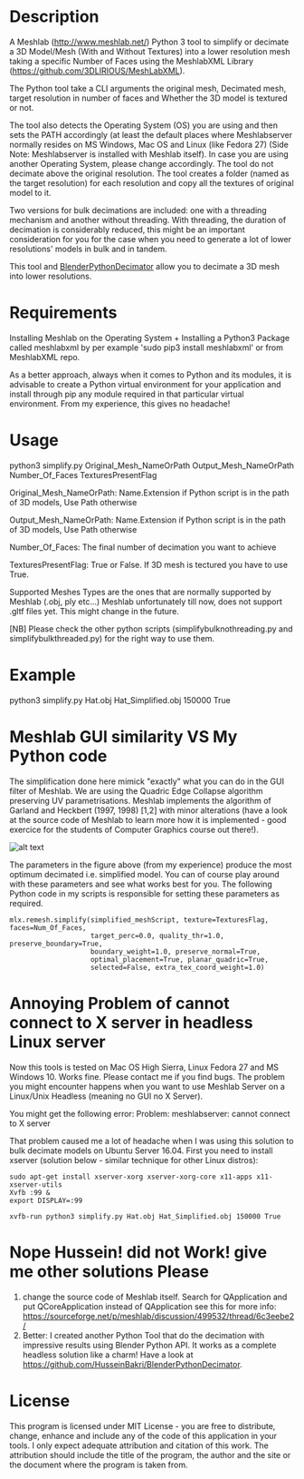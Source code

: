 # Description
A Meshlab (http://www.meshlab.net/) Python 3 tool to simplify or decimate a 3D Model/Mesh  (With and Without Textures) into a lower resolution mesh taking a specific Number of Faces using the MeshlabXML Library (https://github.com/3DLIRIOUS/MeshLabXML).

The Python tool take a CLI arguments the original mesh, Decimated mesh, target resolution in number of faces and Whether the 3D model is textured or not.

The tool also detects the Operating System (OS) you are using and then sets the PATH accordingly  (at least the default places where Meshlabserver normally resides on MS Windows, Mac OS and Linux (like Fedora 27) (Side Note: Meshlabserver is installed with Meshlab itself). In case you are using another Operating System, please change accordingly. The tool do not decimate above the original resolution. The tool creates a folder (named as the target resolution) for each resolution and copy all the textures of original model to it.

Two versions for bulk decimations are included: one with a threading mechanism and another without threading. With threading, the duration of decimation is considerably reduced, this might be an important consideration for you for the case when you need to generate a lot of lower resolutions' models in bulk and in tandem.

This tool and [BlenderPythonDecimator](https://github.com/HusseinBakri/BlenderPythonDecimator) allow you to decimate a 3D mesh into lower resolutions.

# Requirements
Installing Meshlab on the Operating System + Installing a Python3 Package called meshlabxml by per example 'sudo pip3 install meshlabxml' or from MeshlabXML repo.

As a better approach, always when it comes to Python and its modules, it is advisable to create a Python virtual environment for your application and install through pip any module required in that particular virtual environment. From my experience, this gives no headache!


# Usage           
python3 simplify.py Original_Mesh_NameOrPath Output_Mesh_NameOrPath Number_Of_Faces TexturesPresentFlag

Original_Mesh_NameOrPath: Name.Extension if Python script is in the path of 3D models, Use Path otherwise

Output_Mesh_NameOrPath: Name.Extension if Python script is in the path of 3D models, Use Path otherwise

Number_Of_Faces: The final number of decimation you want to achieve

TexturesPresentFlag: True or False. If 3D mesh is tectured you have to use True.

Supported Meshes Types are the ones that are normally supported by Meshlab (.obj, ply etc...)
Meshlab unfortunately till now, does not support .gltf files yet. This might change in the future.

[NB] Please check the other python scripts (simplifybulknothreading.py and simplifybulkthreaded.py) for the right way to use them.

# Example 
python3 simplify.py Hat.obj Hat_Simplified.obj 150000 True

# Meshlab GUI similarity VS My Python code
The simplification done here mimick "exactly" what you can do in the GUI filter of Meshlab. We are using the Quadric Edge Collapse algorithm preserving UV parametrisations. Meshlab implements the algorithm of Garland and Heckbert (1997, 1998) [1,2] with minor alterations (have a look at the source code of Meshlab to learn more how it is implemented - good exercice for the students of Computer Graphics course out there!).

![alt text](http://url/to/img.png)

The parameters in the figure above (from my experience) produce the most optimum decimated i.e. simplified model. You can of course play around with these parameters and see what works best for you. The following Python code in my scripts is responsible for setting these parameters as required.

```
mlx.remesh.simplify(simplified_meshScript, texture=TexturesFlag, faces=Num_Of_Faces,
                    target_perc=0.0, quality_thr=1.0, preserve_boundary=True,
                    boundary_weight=1.0, preserve_normal=True,
                    optimal_placement=True, planar_quadric=True,
                    selected=False, extra_tex_coord_weight=1.0)
```


# Annoying Problem of cannot connect to X server in headless Linux server
Now this tools is tested on Mac OS High Sierra, Linux Fedora 27 and MS Windows 10. Works fine. Please contact me if you find bugs.
The problem you might encounter happens when you want to use Meshlab Server on a Linux/Unix Headless (meaning no GUI no X Server).

You might get the following error: Problem: meshlabserver: cannot connect to X server

That problem caused me a lot of headache when I was using this solution to bulk decimate models on Ubuntu Server 16.04. First you need to install xserver (solution below - similar technique for other Linux distros):
```
sudo apt-get install xserver-xorg xserver-xorg-core x11-apps x11-xserver-utils
Xvfb :99 &
export DISPLAY=:99

xvfb-run python3 simplify.py Hat.obj Hat_Simplified.obj 150000 True
```
# Nope Hussein! did not Work! give me other solutions Please
1) change the source code of Meshlab itself. Search for QApplication and put QCoreApplication instead of QApplication
see this for more info: https://sourceforge.net/p/meshlab/discussion/499532/thread/6c3eebe2/
2) Better: I created another Python Tool that do the decimation with impressive results using Blender Python API. It works as a complete headless solution like a charm! Have a look at https://github.com/HusseinBakri/BlenderPythonDecimator.

# License
This program is licensed under MIT License - you are free to distribute, change, enhance and include any of the code of this application in your tools. I only expect adequate attribution and citation of this work. The attribution should include the title of the program, the author and the site or the document where the program is taken from.
